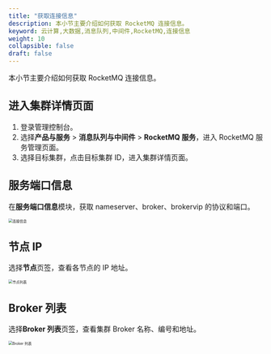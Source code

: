 ```yaml
---
title: "获取连接信息"
description: 本小节主要介绍如何获取 RocketMQ 连接信息。 
keyword: 云计算,大数据,消息队列,中间件,RocketMQ,连接信息
weight: 10
collapsible: false
draft: false
---
```


本小节主要介绍如何获取 RocketMQ 连接信息。

## 进入集群详情页面

1. 登录管理控制台。
2. 选择**产品与服务** > **消息队列与中间件** > **RocketMQ 服务**，进入 RocketMQ 服务管理页面。
3. 选择目标集群，点击目标集群 ID，进入集群详情页面。

## 服务端口信息

在**服务端口信息**模块，获取 nameserver、broker、brokervip 的协议和端口。
   
<img src="../../../_images/check_protocol_port.png" alt="连接信息" style="zoom:50%;" />

## 节点 IP

选择**节点**页签，查看各节点的 IP 地址。

<img src="/middware/rocketmq/_images/check_node.png" alt="节点列表" style="zoom:50%;" />
   
## Broker 列表

选择**Broker 列表**页签，查看集群 Broker 名称、编号和地址。

<img src="/middware/rocketmq/_images/broker_list.png" alt="Broker 列表" style="zoom:50%;" />